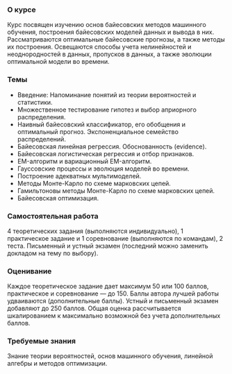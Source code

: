 ### О курсе
Курс посвящен изучению основ байесовских методов машинного обучения, построения байесовских моделей данных и вывода в них. Рассматриваются оптимальные байесовские прогнозы, а также методы их построения. Освещаются способы учета нелинейностей и неоднородностей в данных, пропусков в данных, а также эволюции оптимальной модели во времени.

### Темы
* Введение: Напоминание понятий из теории вероятностей и статистики.
* Множественное тестирование гипотез и выбор априорного распределения.
* Наивный байесовский классификатор, его обобщения и оптимальный прогноз. Экспоненциальное семейство распределений.
* Байесовская линейная регрессия. Обоснованность (evidence).
* Байесовская логистическая регрессия и отбор признаков.
* EM-алгоритм и вариационный EM-алгоритм.
* Гауссовские процессы и эволюция моделей во времени.
* Построение адекватных мультимоделей.
* Методы Монте-Карло по схеме марковских цепей.
* Гамильтоновы методы Монте-Карло по схеме марковских цепей.
* Байесовская оптимизация.

### Самостоятельная работа
4 теоретических задания (выполняются индивидуально), 1 практическое задание и 1 соревнование (выполняются по командам), 2 теста.
Письменный и устный экзамен (последний можно заменить докладом на тему по выбору).

### Оценивание 
Каждое теоретическое задание дает максимум 50 или 100 баллов, практическое и соревнование — до 150. Баллы автора лучшей работы удваиваются (дополнительные баллы).
Устный и письменный экзамен добавляют до 250 баллов.
Общая оценка рассчитывается шкалированием к максимально возможной без учета дополнительных баллов.

### Требуемые знания
Знание теории вероятностей, основ машинного обучения, линейной алгебры и методов оптимизации.
